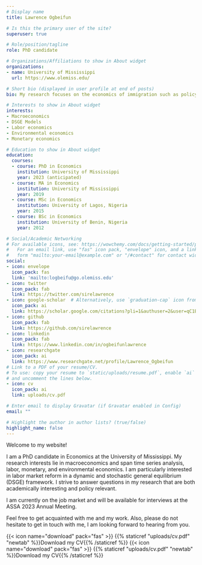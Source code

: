 ```yaml
---
# Display name
title: Lawrence Ogbeifun

# Is this the primary user of the site?
superuser: true

# Role/position/tagline
role: PhD candidate

# Organizations/Affiliations to show in About widget
organizations:
- name: University of Mississippi
  url: https://www.olemiss.edu/

# Short bio (displayed in user profile at end of posts)
bio: My research focuses on the economics of immigration such as policy analysis and determinants of integration and assimilation.

# Interests to show in About widget
interests:
- Macroeconomics
- DSGE Models
- Labor economics
- Environmental economics
- Monetary economics

# Education to show in About widget
education:
  courses:
  - course: PhD in Economics
    institution: University of Mississippi
    year: 2023 (anticipated)
  - course: MA in Economics
    institution: University of Mississippi
    year: 2019
  - course: MSc in Economics
    institution: University of Lagos, Nigeria
    year: 2015
  - course: BSc in Economics
    institution: University of Benin, Nigeria
    year: 2012 

# Social/Academic Networking
# For available icons, see: https://wowchemy.com/docs/getting-started/page-builder/#icons
#   For an email link, use "fas" icon pack, "envelope" icon, and a link in the
#   form "mailto:your-email@example.com" or "/#contact" for contact widget.
social:
- icon: envelope
  icon_pack: fas
  link: 'mailto:logbeifu@go.olemiss.edu'
- icon: twitter
  icon_pack: fab
  link: https://twitter.com/sirelawrence
- icon: google-scholar  # Alternatively, use `graduation-cap` icon from `fas` icon pack
  icon_pack: ai
  link: https://scholar.google.com/citations?pli=1&authuser=2&user=qC1Bq6cAAAAJ
- icon: github
  icon_pack: fab
  link: https://github.com/sirelawrence
- icon: linkedin
  icon_pack: fab
  link: https://www.linkedin.com/in/ogbeifunlawrence
- icon: researchgate
  icon_pack: ai
  link: https://www.researchgate.net/profile/Lawrence_Ogbeifun
# Link to a PDF of your resume/CV.
# To use: copy your resume to `static/uploads/resume.pdf`, enable `ai` icons in `params.toml`, 
# and uncomment the lines below.
- icon: cv
  icon_pack: ai
  link: uploads/cv.pdf

# Enter email to display Gravatar (if Gravatar enabled in Config)
email: ""

# Highlight the author in author lists? (true/false)
highlight_name: false
---
```


Welcome to my website!

I am a PhD candidate in Economics at the University of Mississippi. My research interests lie in macroeconomics and span time series analysis, labor, monetary, and environmental economics. I am particularly interested in labor market reform in a dynamic and stochastic general equilibrium (DSGE) framework. I strive to answer questions in my research that are both academically interesting and policy relevant.

I am currently on the job market and will be available for interviews at the ASSA 2023 Annual Meeting.

Feel free to get acquainted with me and my work. Also, please do not hesitate to get in touch with me, I am looking forward to hearing from you.

{{< icon name="download" pack="fas" >}} {{% staticref "uploads/cv.pdf" "newtab" %}}Download my CV{{% /staticref %}}
{{< icon name="download" pack="fas" >}} {{% staticref "uploads/cv.pdf" "newtab" %}}Download my CV{{% /staticref %}}
